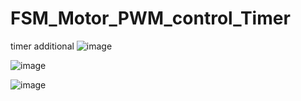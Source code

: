 # FSM_Motor_PWM_control_Timer
timer additional
![image](https://user-images.githubusercontent.com/82801399/196065588-da6bd97c-53e6-42ba-8768-8992c99b4bbc.png)


![image](https://user-images.githubusercontent.com/82801399/196070107-508e6be1-6f3d-4a9c-a87f-db885842f3de.png)



![image](https://user-images.githubusercontent.com/82801399/196419496-a88f872f-c9f8-4c0a-a8f9-8866572454bd.png)
